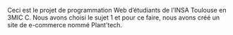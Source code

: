 Ceci est le projet de programmation Web d’étudiants de l’INSA Toulouse en 3MIC C.
Nous avons choisi le sujet 1 et pour ce faire, nous avons créé un site de e-commerce nommé Plant’tech.
